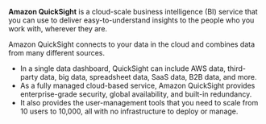 **Amazon QuickSight** is a cloud-scale business intelligence (BI) service that you can use to deliver easy-to-understand insights to the people who you work with, wherever they are.

Amazon QuickSight connects to your data in the cloud and combines data from many different sources. 
* In a single data dashboard, QuickSight can include AWS data, third-party data, big data, spreadsheet data, SaaS data, B2B data, and more. 
* As a fully managed cloud-based service, Amazon QuickSight provides enterprise-grade security, global availability, and built-in redundancy. 
* It also provides the user-management tools that you need to scale from 10 users to 10,000, all with no infrastructure to deploy or manage.